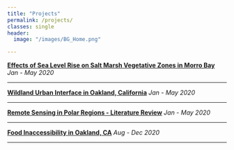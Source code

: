 ```yaml
---
title: "Projects"
permalink: /projects/
classes: single
header:
  image: "/images/BG_Home.png"

---
```

**[Effects of Sea Level Rise on Salt Marsh Vegetative Zones in Morro Bay](/projects/project_morrobay)** *Jan - May 2020*
<img src="{{ site.url }}{{ site.baseurl }}/images/main.PNG" alt="">


---
**[Wildland Urban Interface in Oakland, California](/projects/project_wildland-urban-interface)** *Jan - May 2020*


---
**[Remote Sensing in Polar Regions - Literature Review](/projects/project_remote-sensing-in-polar-regions)** *Jan - May 2020*


---
**[Food Inaccessibility in Oakland, CA](/projects/project_food-inaccessibility.md)** *Aug - Dec 2020*
<img src="{{ site.url }}{{ site.baseurl }}/images/project_foodinaccessibility/main.PNG" alt="">


---
